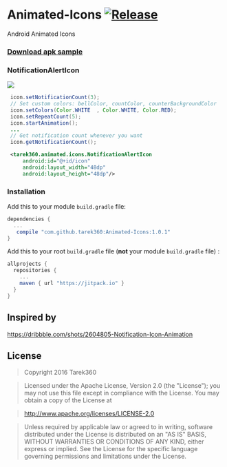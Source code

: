 # Animated-Icons [![Release](https://jitpack.io/v/tarek360/Animated-Icons.svg)](https://jitpack.io/#tarek360/Animated-Icons)

Android Animated Icons


### [Download apk sample](https://github.com/tarek360/Animated-Icons/raw/master/sample.apk)

### NotificationAlertIcon

![](https://github.com/tarek360/Animated-Icons/raw/master/gif/notification_alert_icon.gif)

```java
 icon.setNotificationCount(3);
 // Set custom colors: bellColor, countColor, counterBackgroundColor
 icon.setColors(Color.WHITE  , Color.WHITE, Color.RED);
 icon.setRepeatCount(5);
 icon.startAnimation();
 ...
 // Get notification count whenever you want
 icon.getNotificationCount();
```

```xml
 <tarek360.animated.icons.NotificationAlertIcon
     android:id="@+id/icon"
     android:layout_width="48dp"
     android:layout_height="48dp"/>
```


### Installation

Add this to your module `build.gradle` file:
```gradle
dependencies {
  ...
   compile "com.github.tarek360:Animated-Icons:1.0.1"
}
```

Add this to your root `build.gradle` file (**not** your module `build.gradle` file) :
```gradle
allprojects {
  repositories {
    ...
    maven { url "https://jitpack.io" }
  }
}
```

## Inspired by 
https://dribbble.com/shots/2604805-Notification-Icon-Animation


## License

>Copyright 2016 Tarek360

>Licensed under the Apache License, Version 2.0 (the "License");
you may not use this file except in compliance with the License.
You may obtain a copy of the License at

>   http://www.apache.org/licenses/LICENSE-2.0

>Unless required by applicable law or agreed to in writing, software
distributed under the License is distributed on an "AS IS" BASIS,
WITHOUT WARRANTIES OR CONDITIONS OF ANY KIND, either express or implied.
See the License for the specific language governing permissions and
limitations under the License.

